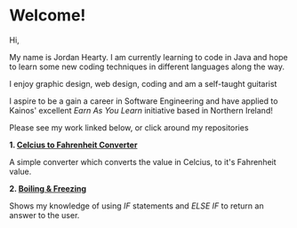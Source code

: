 # Welcome!

Hi,

My name is Jordan Hearty.  I am currently learning to code in Java and hope to learn some new coding techniques in different languages along the way.

I enjoy graphic design, web design, coding and am a self-taught guitarist

I aspire to be a gain a career in Software Engineering and have applied to Kainos' excellent <i>Earn As You Learn</i> initiative based in Northern Ireland! 

Please see my work linked below, or click around my repositories

<b>1. [Celcius to Fahrenheit Converter](https://github.com/jordan-hearty/Java-Exercises/tree/master/Temperature/src/temperature)</b>

A simple converter which converts the value in Celcius, to it's Fahrenheit value.

<b>2. [Boiling & Freezing](https://github.com/jordan-hearty/Java-Exercises/blob/master/BoilingAndFreezing/src/boiling/BoilingAndFreezing.java)</b>

Shows my knowledge of using <i>IF</i> statements and <i>ELSE IF</i> to return an answer to the user.
